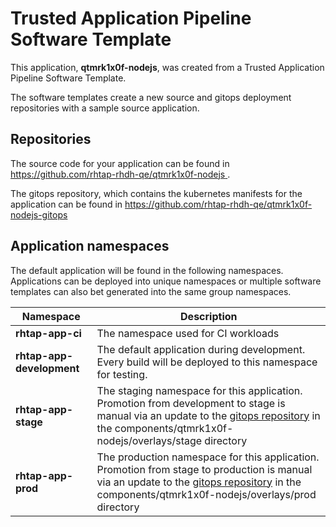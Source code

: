 # Trusted Application Pipeline Software Template

This application, **qtmrk1x0f-nodejs**, was created from a Trusted Application Pipeline Software Template.

The software templates create a new source and gitops deployment repositories with a sample source application. 

## Repositories

The source code for your application can be found in [https://github.com/rhtap-rhdh-qe/qtmrk1x0f-nodejs ](https://github.com/rhtap-rhdh-qe/qtmrk1x0f-nodejs ).
 
The gitops repository, which contains the kubernetes manifests for the application can be found in 
[https://github.com/rhtap-rhdh-qe/qtmrk1x0f-nodejs-gitops ](https://github.com/rhtap-rhdh-qe/qtmrk1x0f-nodejs-gitops ) 

## Application namespaces 

The default application will be found in the following namespaces. Applications can be deployed into unique namespaces or multiple software templates can also bet generated into the same group namespaces.  

|  Namespace   |  Description   |  
| -------- | -------- |
| **rhtap-app-ci** | The namespace used for CI workloads |
| **rhtap-app-development** | The default application during development. Every build will be deployed to this namespace for testing. |
| **rhtap-app-stage** | The staging namespace for this application. Promotion from development to stage is manual via an update to the [gitops repository](https://github.com/rhtap-rhdh-qe/qtmrk1x0f-nodejs-gitops ) in the components/qtmrk1x0f-nodejs/overlays/stage directory |
| **rhtap-app-prod** | The production namespace for this application. Promotion from stage to production is manual via an update to the [gitops repository](https://github.com/rhtap-rhdh-qe/qtmrk1x0f-nodejs-gitops ) in the components/qtmrk1x0f-nodejs/overlays/prod directory |